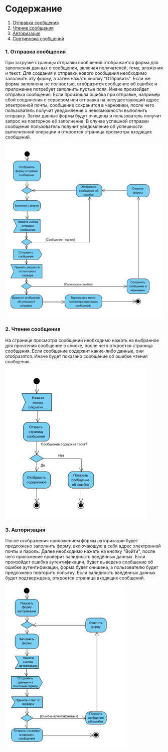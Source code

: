# Содержание
1. [Отправка сообщения](#1)
2. [Чтение сообщения](#2)
3. [Авторизация](#3)
4. [Сортировка сообщений](#4)

### 1. Отправка сообщения<a name="1"></a>
При загрузке страницы отправки сообщения отображается форма для заполнения данных о сообщении, включая получателей, тему, вложения и текст. Для создания и отправки нового сообщения необходимо заполнить эту форму, а затем нажать кнопку "Отправить". Если же форма заполнена не полностью, отобразится сообщение об ошибке и приложение потребует заполнить пустые поля. Иначе произойдет отправка сообщения. Если произошла ошибка при отправке, например сбой соединения с сервером или отправка на несуществующий адрес электронной почты, сообщение сохранится в черновики, после чего пользователь получит уведомление о невозможности выполнить отправку. Затем данные формы будут очищены и пользователь получит запрос на повторное её заполнение. В случае успешной отправки сообщения пользователь получит уведомление об успешности выполненной операции и откроется страница просмотра входящих сообщений.

![Отправка сообщения](https://github.com/valerycadovic/VMail/blob/master/Diagrams/Activity/Send.png)

### 2. Чтение сообщения<a name="2"></a>
На странице просмотра сообщений необходимо нажать на выбранное для прочтения сообщение в списке, после чего откроется страница сообщения. Если сообщение содержит какие-либо данные, они отобразятся. Иначе будет показано сообщение об ошибке чтения сообщения.

![Чтение сообщения](https://github.com/valerycadovic/VMail/blob/master/Diagrams/Activity/ViewMessage.png)

### 3. Авторизация<a name="3"></a>
После отображения приложением формы авторизации будет предложено заполнить форму, включающую в себя адрес электронной почты и пароль. Далее необходимо нажать на кнопку "Войти", после чего приложение проверит валидность введённых данных. Если произойдет ошибка аутентификации, будет выведено сообщение об ошибке аутентификации, форма будет очищена, а пользователю будет предложено повторить попытку. Если валидность введённых данных будет подтверждена, откроется страница входящих сообщений.

![Авторизация](https://github.com/valerycadovic/VMail/blob/master/Diagrams/Activity/Authorize.png)
